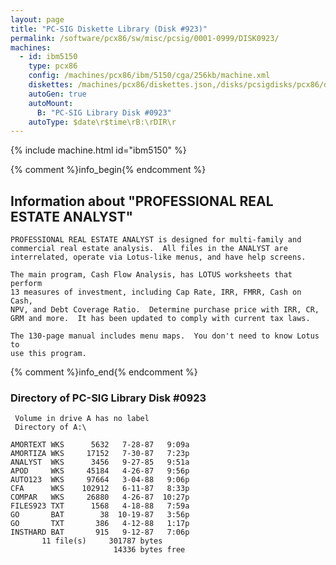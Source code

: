 ```yaml
---
layout: page
title: "PC-SIG Diskette Library (Disk #923)"
permalink: /software/pcx86/sw/misc/pcsig/0001-0999/DISK0923/
machines:
  - id: ibm5150
    type: pcx86
    config: /machines/pcx86/ibm/5150/cga/256kb/machine.xml
    diskettes: /machines/pcx86/diskettes.json,/disks/pcsigdisks/pcx86/diskettes.json
    autoGen: true
    autoMount:
      B: "PC-SIG Library Disk #0923"
    autoType: $date\r$time\rB:\rDIR\r
---
```


{% include machine.html id="ibm5150" %}

{% comment %}info_begin{% endcomment %}

## Information about "PROFESSIONAL REAL ESTATE ANALYST"

    PROFESSIONAL REAL ESTATE ANALYST is designed for multi-family and
    commercial real estate analysis.  All files in the ANALYST are
    interrelated, operate via Lotus-like menus, and have help screens.
    
    The main program, Cash Flow Analysis, has LOTUS worksheets that perform
    13 measures of investment, including Cap Rate, IRR, FMRR, Cash on Cash,
    NPV, and Debt Coverage Ratio.  Determine purchase price with IRR, CR,
    GRM and more.  It has been updated to comply with current tax laws.
    
    The 130-page manual includes menu maps.  You don't need to know Lotus to
    use this program.
{% comment %}info_end{% endcomment %}


### Directory of PC-SIG Library Disk #0923

     Volume in drive A has no label
     Directory of A:\

    AMORTEXT WKS      5632   7-28-87   9:09a
    AMORTIZA WKS     17152   7-30-87   7:23p
    ANALYST  WKS      3456   9-27-85   9:51a
    APOD     WKS     45184   4-26-87   9:56p
    AUTO123  WKS     97664   3-04-88   9:06p
    CFA      WKS    102912   6-11-87   8:33p
    COMPAR   WKS     26880   4-26-87  10:27p
    FILES923 TXT      1568   4-18-88   7:59a
    GO       BAT        38  10-19-87   3:56p
    GO       TXT       386   4-12-88   1:17p
    INSTHARD BAT       915   9-12-87   7:06p
           11 file(s)     301787 bytes
                           14336 bytes free
